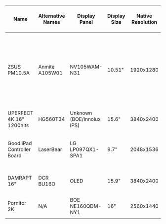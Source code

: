 
|Name|Alternative Names|Display Panel|Display Size|Native Resolution|HDR|VRR|1:1 AR|Wide/Full AR|16:9 AR|4:3 AR|5:4 AR|Other AR|Min Refresh (Vsync 2)|Max Refresh (Vsync 2)|Min Refesh (Custom modeline)| Max Refesh (Custom modeline)|RTD version|RAM|Flash Memory Chip|Flash Memory Size|Suggested Custom Configs|
|--|--|--|--|--|--|--|--|--|--|--|--|--|--|--|--|--|--|--|--|--|--|
| ZSUS PM10.5A | Anmite A105W01 | NV105WAM-N31 | 10.51" | 1920x1280 | TBD | TBD | ❌ | ✅ | ❌ | ✅ | ✅ | ❌ | <49Hz | 65Hz | TBD | 70.6Hz | 2555T (?) | TBD | P25Q40SH | 512KB | If you want to set the display to always use 4:3 AR, set 4:3 AR systemwide with <br />  ```video_mode=1704,1280,60,cvt``` <br /> and for AO486 specific 4:3 AR 70Hz config <br /> ```[ao486] vscale_mode=1 video_mode=1704,8,32,72,1280,1,8,1,163985``` <br /><br /> If you are using the display with its native video mode and wide AR, set AO486 for 70Hz and Wide AR <br /> ```[ao486] video_mode=1920,8,32,72,1280,1,8,1,183500 vscale_mode=1```|
| UPERFECT 4K 16" 1200nits | HG560T34 | Unknown (BOE/Innolux IPS) | 15.6" | 3840x2400 | ✅ | ✅ | ✅ | ✅ | ✅ | ✅ | ✅ | ✅ | <48Hz | 60Hz | 40Hz | 75Hz | 2556T | 512KB | P25Q40SH | 512KB | Example 75Hz 1440p:<br/>```video_mode=2560,48,80,96,1440,3,6,4,326000```<br/>Example 4:3 pillarboxed:<br/>```video_mode=1920,160,32,48,1440,3,4,5,170000``` |
| Good iPad Controller Board | LaserBear | LG LP097QX1-SPA1 | 9.7" | 2048x1536 | ❔ | ❔ | ✅ | ❌ | ❌ | ✅ | ✅ | ✅ | <48Hz | 60Hz | 40Hz | 75Hz | 2556T | 512KB | P25Q40SH | 512KB | Native 4:3 mode:<br/>```video_mode=2048,48,80,96,1536,3,6,4,244000```<br/>High refresh 4:3:<br/>```video_mode=2048,48,80,96,1536,3,6,4,305000``` <br/> Laser bear says that it supports Freesync and HDR but no way to verify that.|
| DAMRAPT 16" | DCR BU16O | OLED | 15.9" | 3840x2400 | ✅ | ❔ | ✅ | ✅ | ✅ | ✅ | ✅ | ✅ | 23Hz | 60Hz | 40Hz | 100Hz | ? | ? | ? | ? | Has trouble with refresh rates under 60hz (will display them but will buffer a frame even with freesync). OSD only has the bare minimum of settings.
| Pornitor 2K | N/A | BOE NE160QDM-NY1 | 16" | 2560x1440 | ❌ | ✅ | ✅ | ✅ | ✅ | ✅ | ✅ | ✅ | <48Hz | 60Hz | 40Hz | 75Hz | 2556T | 512KB | P25Q40SH | 512KB | Example 75Hz wide mode:<br/>```video_mode=2560,48,80,96,1600,3,6,4,326000```<br/>Example 4:3 pillarbox mode:<br/>```video_mode=1920,160,32,48,1440,3,4,5,170000``` |

